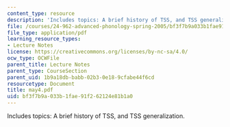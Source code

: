 ```yaml
---
content_type: resource
description: 'Includes topics: A brief history of TSS, and TSS generalization.'
file: /courses/24-962-advanced-phonology-spring-2005/bf3f7b9a033b1fae91f262124e81b1a0_may4.pdf
file_type: application/pdf
learning_resource_types:
- Lecture Notes
license: https://creativecommons.org/licenses/by-nc-sa/4.0/
ocw_type: OCWFile
parent_title: Lecture Notes
parent_type: CourseSection
parent_uid: 1b9a18db-babb-02b3-0e18-9cfabe44f6cd
resourcetype: Document
title: may4.pdf
uid: bf3f7b9a-033b-1fae-91f2-62124e81b1a0
---
```

Includes topics: A brief history of TSS, and TSS generalization.